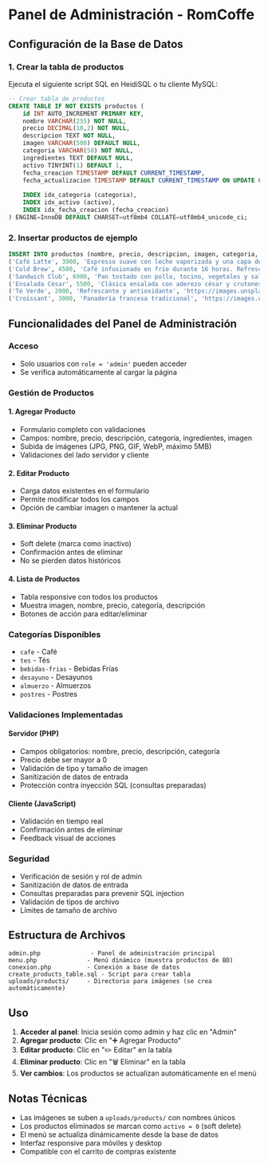 # Panel de Administración - RomCoffe

## Configuración de la Base de Datos

### 1. Crear la tabla de productos

Ejecuta el siguiente script SQL en HeidiSQL o tu cliente MySQL:

```sql
-- Crear tabla de productos
CREATE TABLE IF NOT EXISTS productos (
    id INT AUTO_INCREMENT PRIMARY KEY,
    nombre VARCHAR(255) NOT NULL,
    precio DECIMAL(10,2) NOT NULL,
    descripcion TEXT NOT NULL,
    imagen VARCHAR(500) DEFAULT NULL,
    categoria VARCHAR(50) NOT NULL,
    ingredientes TEXT DEFAULT NULL,
    activo TINYINT(1) DEFAULT 1,
    fecha_creacion TIMESTAMP DEFAULT CURRENT_TIMESTAMP,
    fecha_actualizacion TIMESTAMP DEFAULT CURRENT_TIMESTAMP ON UPDATE CURRENT_TIMESTAMP,
    
    INDEX idx_categoria (categoria),
    INDEX idx_activo (activo),
    INDEX idx_fecha_creacion (fecha_creacion)
) ENGINE=InnoDB DEFAULT CHARSET=utf8mb4 COLLATE=utf8mb4_unicode_ci;
```

### 2. Insertar productos de ejemplo

```sql
INSERT INTO productos (nombre, precio, descripcion, imagen, categoria, ingredientes) VALUES
('Café Latte', 3900, 'Espresso suave con leche vaporizada y una capa de espuma.', 'https://images.unsplash.com/photo-1504754524776-8f4f37790ca0?w=1200&q=80&auto=format&fit=crop', 'cafe', 'Espresso, Leche, Espuma de leche'),
('Cold Brew', 4500, 'Café infusionado en frío durante 16 horas. Refrescante y suave.', 'https://images.unsplash.com/photo-1498804103079-a6351b050096?w=1200&q=80&auto=format&fit=crop', 'bebidas-frias', 'Café molido, Agua filtrada, Hielo'),
('Sandwich Club', 6900, 'Pan tostado con pollo, tocino, vegetales y salsa especial.', 'https://images.unsplash.com/photo-1540189549336-e6e99c3679fe?w=1200&q=80&auto=format&fit=crop', 'almuerzo', 'Pan, Pollo, Tocino, Lechuga, Tomate, Salsa'),
('Ensalada César', 5500, 'Clásica ensalada con aderezo césar y crutones.', 'https://images.unsplash.com/photo-1504674900247-0877df9cc836?w=1200&q=80&auto=format&fit=crop', 'almuerzo', 'Lechuga, Pollo, Parmesano, Crutones, Aderezo césar'),
('Té Verde', 2000, 'Refrescante y antioxidante', 'https://images.unsplash.com/photo-1556679343-c7306c1976bc?w=1200&q=80&auto=format&fit=crop', 'tes', 'Té verde, Agua caliente'),
('Croissant', 3000, 'Panadería francesa tradicional', 'https://images.unsplash.com/photo-1555507036-ab1f4038808a?w=1200&q=80&auto=format&fit=crop', 'desayuno', 'Harina, Mantequilla, Levadura, Sal');
```

## Funcionalidades del Panel de Administración

### Acceso
- Solo usuarios con `role = 'admin'` pueden acceder
- Se verifica automáticamente al cargar la página

### Gestión de Productos

#### 1. **Agregar Producto**
- Formulario completo con validaciones
- Campos: nombre, precio, descripción, categoría, ingredientes, imagen
- Subida de imágenes (JPG, PNG, GIF, WebP, máximo 5MB)
- Validaciones del lado servidor y cliente

#### 2. **Editar Producto**
- Carga datos existentes en el formulario
- Permite modificar todos los campos
- Opción de cambiar imagen o mantener la actual

#### 3. **Eliminar Producto**
- Soft delete (marca como inactivo)
- Confirmación antes de eliminar
- No se pierden datos históricos

#### 4. **Lista de Productos**
- Tabla responsive con todos los productos
- Muestra imagen, nombre, precio, categoría, descripción
- Botones de acción para editar/eliminar

### Categorías Disponibles
- `cafe` - Café
- `tes` - Tés  
- `bebidas-frias` - Bebidas Frías
- `desayuno` - Desayunos
- `almuerzo` - Almuerzos
- `postres` - Postres

### Validaciones Implementadas

#### Servidor (PHP)
- Campos obligatorios: nombre, precio, descripción, categoría
- Precio debe ser mayor a 0
- Validación de tipo y tamaño de imagen
- Sanitización de datos de entrada
- Protección contra inyección SQL (consultas preparadas)

#### Cliente (JavaScript)
- Validación en tiempo real
- Confirmación antes de eliminar
- Feedback visual de acciones

### Seguridad
- Verificación de sesión y rol de admin
- Sanitización de datos de entrada
- Consultas preparadas para prevenir SQL injection
- Validación de tipos de archivo
- Límites de tamaño de archivo

## Estructura de Archivos

```
admin.php              - Panel de administración principal
menu.php              - Menú dinámico (muestra productos de BD)
conexion.php          - Conexión a base de datos
create_products_table.sql - Script para crear tabla
uploads/products/     - Directorio para imágenes (se crea automáticamente)
```

## Uso

1. **Acceder al panel**: Inicia sesión como admin y haz clic en "Admin"
2. **Agregar producto**: Clic en "➕ Agregar Producto"
3. **Editar producto**: Clic en "✏️ Editar" en la tabla
4. **Eliminar producto**: Clic en "🗑️ Eliminar" en la tabla
5. **Ver cambios**: Los productos se actualizan automáticamente en el menú

## Notas Técnicas

- Las imágenes se suben a `uploads/products/` con nombres únicos
- Los productos eliminados se marcan como `activo = 0` (soft delete)
- El menú se actualiza dinámicamente desde la base de datos
- Interfaz responsive para móviles y desktop
- Compatible con el carrito de compras existente
